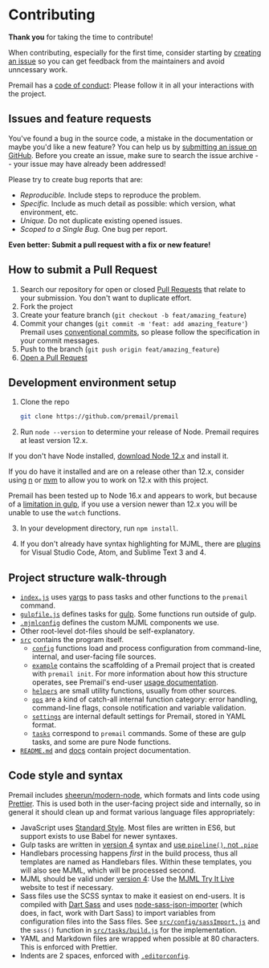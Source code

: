 # Contributing

**Thank you** for taking the time to contribute!

When contributing, especially for the first time, consider starting by
[creating an issue](https://github.com/premail/premail/issues/new) so you can
get feedback from the maintainers and avoid unncessary work.

Premail has a [code of conduct](CODE_OF_CONDUCT.md): Please follow it in all
your interactions with the project.

## Issues and feature requests

You've found a bug in the source code, a mistake in the documentation or maybe
you'd like a new feature? You can help us by
[submitting an issue on GitHub](https://github.com/premail/premail/issues).
Before you create an issue, make sure to search the issue archive -- your issue
may have already been addressed!

Please try to create bug reports that are:

- _Reproducible._ Include steps to reproduce the problem.
- _Specific._ Include as much detail as possible: which version, what
  environment, etc.
- _Unique._ Do not duplicate existing opened issues.
- _Scoped to a Single Bug._ One bug per report.

**Even better: Submit a pull request with a fix or new feature!**

## How to submit a Pull Request

1. Search our repository for open or closed
   [Pull Requests](https://github.com/premail/premail/pulls) that relate to your
   submission. You don't want to duplicate effort.
2. Fork the project
3. Create your feature branch (`git checkout -b feat/amazing_feature`)
4. Commit your changes (`git commit -m 'feat: add amazing_feature'`) Premail
   uses [conventional commits](https://www.conventionalcommits.org), so please
   follow the specification in your commit messages.
5. Push to the branch (`git push origin feat/amazing_feature`)
6. [Open a Pull Request](https://github.com/premail/premail/compare?expand=1)

## Development environment setup

1. Clone the repo

   ```sh
   git clone https://github.com/premail/premail
   ```

2. Run `node --version` to determine your release of Node. Premail requires at
   least version 12.x.

If you don't have Node installed,
[download Node 12.x](https://github.com/nodejs/Release#release-schedule) and
install it.

If you do have it installed and are on a release other than 12.x, consider using
[n](https://github.com/tj/n) or [nvm](https://github.com/nvm-sh/nvm) to allow
you to work on 12.x with this project.

Premail has been tested up to Node 16.x and appears to work, but because of a
[limitation in gulp](https://github.com/gulpjs/glob-watcher/issues/55), if you
use a version newer than 12.x you will be unable to use the `watch` functions.

3. In your development directory, run `npm install`.

4. If you don't already have syntax highlighting for MJML, there are
   [plugins](https://documentation.mjml.io/#applications-and-plugins) for Visual
   Studio Code, Atom, and Sublime Text 3 and 4.

## Project structure walk-through

- [`index.js`](index.js) uses [yargs](https://yargs.js.org) to pass tasks and
  other functions to the `premail` command.
- [`gulpfile.js`](gulpfile.js) defines tasks for [gulp](https://gulpjs.com/).
  Some functions run outside of gulp.
- [`.mjmlconfig`](.mjmlconfig) defines the custom MJML components we use.
- Other root-level dot-files should be self-explanatory.
- [`src`](src) contains the program itself.
  - [`config`](src/config) functions load and process configuration from
    command-line, internal, and user-facing file sources.
  - [`example`](src/example) contains the scaffolding of a Premail project that
    is created with `premail init`. For more information about how this
    structure operates, see Premail's end-user
    [usage documentation](README.md#usage).
  - [`helpers`](src/helpers) are small utility functions, usually from other
    sources.
  - [`ops`](src/ops) are a kind of catch-all internal function category: error
    handling, command-line flags, console notification and variable validation.
  - [`settings`](src/settings) are internal default settings for Premail, stored
    in YAML format.
  - [`tasks`](src/tasks) correspond to `premail` commands. Some of these are
    gulp tasks, and some are pure Node functions.
- [`README.md`](README.md) and [docs](docs) contain project documentation.

## Code style and syntax

Premail includes [sheerun/modern-node](https://github.com/sheerun/modern-node),
which formats and lints code using [Prettier](https://prettier.io/). This is
used both in the user-facing project side and internally, so in general it
should clean up and format various language files appropriately:

- JavaScript uses [Standard Style](https://standardjs.com/). Most files are
  written in ES6, but support exists to use Babel for newer syntaxes.
- Gulp tasks are written in
  [version 4](https://gulpjs.com/docs/en/getting-started/creating-tasks) syntax
  and
  [use `pipeline()`, not `.pipe`](https://github.com/gulpjs/gulp/discussions/2586)
- Handlebars processing happens _first_ in the build process, thus all templates
  are named as Handlebars files. Within these templates, you will also see MJML,
  which will be processed second.
- MJML should be valid under
  [version 4](https://github.com/mjmlio/mjml/releases): Use the
  [MJML Try It Live](https://mjml.io/try-it-live/) website to test if necessary.
- Sass files use the SCSS syntax to make it easiest on end-users. It is compiled
  with [Dart Sass](https://sass-lang.com/dart-sass) and uses
  [node-sass-json-importer](https://github.com/pmowrer/node-sass-json-importer)
  (which does, in fact, work with Dart Sass) to import variables from
  configuration files into the Sass files. See
  [`src/config/sassImport.js`](src/config/sassImport.js) and the `sass()`
  function in [`src/tasks/build.js`](src/tasks/build.js) for the implementation.
- YAML and Markdown files are wrapped when possible at 80 characters. This is
  enforced with Prettier.
- Indents are 2 spaces, enforced with [`.editorconfig`](.editorconfig).
